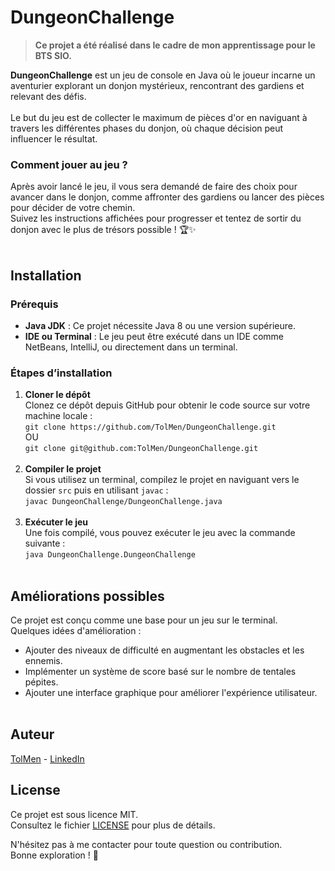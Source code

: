 
# DungeonChallenge

> **Ce projet a été réalisé dans le cadre de mon apprentissage pour le BTS SIO.**

**DungeonChallenge** est un jeu de console en Java où le joueur incarne un aventurier explorant un donjon mystérieux, rencontrant des gardiens et relevant des défis. <br><br>
Le but du jeu est de collecter le maximum de pièces d'or en naviguant à travers les différentes phases du donjon, où chaque décision peut influencer le résultat.

### Comment jouer au jeu ?
Après avoir lancé le jeu, il vous sera demandé de faire des choix pour avancer dans le donjon, comme affronter des gardiens ou lancer des pièces pour décider de votre chemin. <br>
Suivez les instructions affichées pour progresser et tentez de sortir du donjon avec le plus de trésors possible ! 🏆✨
<br><br>
## Installation

### Prérequis <br>
- **Java JDK** : Ce projet nécessite Java 8 ou une version supérieure.
- **IDE ou Terminal** : Le jeu peut être exécuté dans un IDE comme NetBeans, IntelliJ, ou directement dans un terminal.

### Étapes d’installation

1. **Cloner le dépôt** <br>
   Clonez ce dépôt depuis GitHub pour obtenir le code source sur votre machine locale : <br>
   `git clone https://github.com/TolMen/DungeonChallenge.git` <br>
   OU <br>
   `git clone git@github.com:TolMen/DungeonChallenge.git`
<br><br>
3. **Compiler le projet** <br>
   Si vous utilisez un terminal, compilez le projet en naviguant vers le dossier `src` puis en utilisant `javac` : <br>
   `javac DungeonChallenge/DungeonChallenge.java`
<br><br>
5. **Exécuter le jeu** <br>
   Une fois compilé, vous pouvez exécuter le jeu avec la commande suivante : <br>
   `java DungeonChallenge.DungeonChallenge`
<br><br>
## Améliorations possibles

Ce projet est conçu comme une base pour un jeu sur le terminal. <br>
Quelques idées d'amélioration : <br>
- Ajouter des niveaux de difficulté en augmentant les obstacles et les ennemis. <br>
- Implémenter un système de score basé sur le nombre de tentales pépites. <br>
- Ajouter une interface graphique pour améliorer l'expérience utilisateur.
<br><br>
## Auteur

[TolMen](https://github.com/TolMen) - [LinkedIn](https://www.linkedin.com/in/jessyfrachisse/)
<br>
## License

Ce projet est sous licence MIT. <br>
Consultez le fichier [LICENSE](LICENSE) pour plus de détails.

N'hésitez pas à me contacter pour toute question ou contribution. <br>
Bonne exploration ! 🏰
